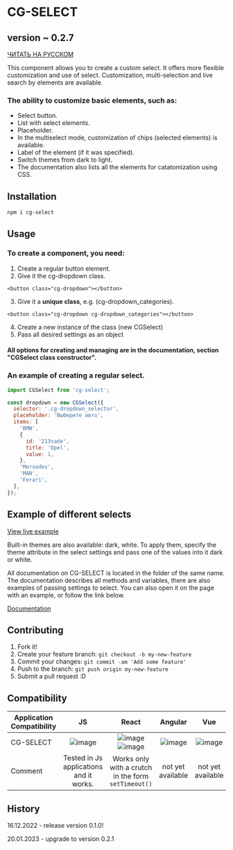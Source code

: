 # CG-SELECT

## version ~ 0.2.7

<a href="https://github.com/apuc/cg-select/blob/main/READMERU.md">ЧИТАТЬ НА РУССКОМ</a>

This component allows you to create a custom select. It offers more flexible customization and use of select.
Customization, multi-selection and live search by elements are available.

### The ability to customize basic elements, such as:

- Select button.
- List with select elements.
- Placeholder.
- In the multiselect mode, customization of chips (selected elements) is available.
- Label of the element (if it was specified).
- Switch themes from dark to light.
- The documentation also lists all the elements for catatomization using CSS.

## Installation

```
npm i cg-select
```

## Usage

### To create a component, you need:

1. Create a regular button element.
2. Give it the cg-dropdown class.

```
<button class="cg-dropdown"></button>
```

3. Give it a **unique class**, e.g. (cg-dropdown_categories).

```
<button class="cg-dropdown cg-dropdown_categories"></button>
```

4. Create a new instance of the class (new CGSelect)
5. Pass all desired settings as an object

#### All options for creating and managing are in the documentation, section "CGSelect class constructor".

### An example of creating a regular select.

```javascript
import CGSelect from 'cg-select';

const dropdown = new CGSelect({
  selector: '.cg-dropdown_selector',
  placeholder: 'Выберите авто',
  items: [
    'BMW',
    {
      id: '213sade',
      title: 'Opel',
      value: 1,
    },
    'Mersedes',
    'MAN',
    'Ferari',
  ],
});
```

## Example of different selects

<a href="https://cg-select.itguild.info/">View live example</a>

Built-in themes are also available: dark, white. To apply them, specify the theme attribute in the select settings and pass one of the values ​​into it dark or white.

All documentation on CG-SELECT is located in the folder of the same name. The documentation describes all methods and variables, there are also examples of passing settings to select. You can also open it on the page with an example, or follow the link below.

<a href="https://cg-select.itguild.info/up_/documentation/index.html">Documentation</a>

## Contributing

1. Fork it!
2. Create your feature branch: `git checkout -b my-new-feature`
3. Commit your changes: `git commit -am 'Add some feature'`
4. Push to the branch: `git push origin my-new-feature`
5. Submit a pull request :D

## Compatibility

| Application Compatibility |                                    JS                                    |                                                                      React                                                                       |                                 Angular                                 |                                   Vue                                   |
| ------------------------- | :----------------------------------------------------------------------: | :----------------------------------------------------------------------------------------------------------------------------------------------: | :---------------------------------------------------------------------: | :---------------------------------------------------------------------: |
| CG-SELECT                 | ![image](https://github.com/apuc/cg-select/blob/main/src/images/yes.png) | ![image](https://github.com/apuc/cg-select/blob/main/src/images/yes.png) ![image](https://github.com/apuc/cg-select/blob/main/src/images/no.png) | ![image](https://github.com/apuc/cg-select/blob/main/src/images/no.png) | ![image](https://github.com/apuc/cg-select/blob/main/src/images/no.png) |
| Comment                   |                 Tested in Js applications and it works.                  |                                               Works only with a crutch in the form `setTimeout()`                                                |                            not yet available                            |                            not yet available                            |

## History

16.12.2022 - release version 0.1.0!

20.01.2023 - upgrade to version 0.2.1
